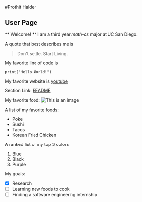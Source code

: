 #Prothit Halder
## User Page

** Welcome! ** I am a third year *math-cs* major at UC San Diego.

A quote that best describes me is 
 > Don't settle. Start Living.

 My favorite line of code is
 ```
print("Hello World!")
 ```

My favorite website is [youtube](https://www.youtube.com/)

Section Link: [README](https://github.com/prorick/CSE110Lab1-#cse110lab1-)

My favorite food:
 ![This is an image](https://www.google.com/url?sa=i&url=https%3A%2F%2Fzestfulkitchen.com%2Fsalmon-poke-bowls-recipe%2F&psig=AOvVaw1zMz1ssdVNStp3l_HxMXdA&ust=1632599956951000&source=images&cd=vfe&ved=0CAsQjRxqFwoTCNjxkPeymPMCFQAAAAAdAAAAABAD)

 A list of my favorite foods:
- Poke
- Sushi
- Tacos
- Korean Fried Chicken
  
A ranked list of my top 3 colors
1. Blue
2. Black
3. Purple

My goals:
- [x] Research
- [ ] Learning new foods to cook
- [ ] Finding a software engineering internship